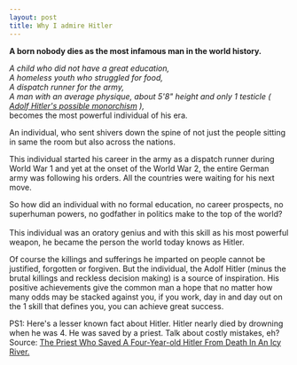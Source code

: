 ```yaml
---
layout: post
title: Why I admire Hitler
---
```


<b> A born nobody dies as the most infamous man in the world history. </b>

<i>
A child who did not have a great education, <br>
A homeless youth who struggled for food, <br>
A dispatch runner for the army, <br>
A man with an average physique, about 5'8" height and  only 1 testicle ( <a target="_blank" href="https://en.wikipedia.org/wiki/Adolf_Hitler%27s_possible_monorchism">Adolf Hitler's possible monorchism</a> ),
</i> <br>
becomes the most powerful individual of his era.

An individual, who sent shivers down the spine of not just the people sitting in same the room but also across the nations.

This individual started his career in the army as a dispatch runner during World War 1 and yet at the onset of the World War 2, the entire German army was following his orders. All the countries were waiting for his next move.

So how did an individual with no formal education, no career prospects, no superhuman powers, no godfather in politics make to the top of the world? <br> <br>
This individual was an oratory genius and with this skill as his most powerful weapon, he became the person the world today knows as Hitler.

Of course the killings and sufferings he imparted on people cannot be justified, forgotten or forgiven.
But the individual, the Adolf Hitler (minus the brutal killings and reckless decision making) is a source of inspiration.
His positive achievements give the common man a hope that no matter how many odds may be stacked against you, if you work, day in and day out on the 1 skill that defines you, you can achieve great success.

PS1: Here's a lesser known fact about Hitler. Hitler nearly died by drowning when he was 4. He was saved by a priest. Talk about costly mistakes, eh?
Source: <a target="_blank" href="http://www.warhistoryonline.com/war-articles/priest-saved-four-year-old-hitler-death-icy-river.html">The Priest Who Saved A Four-Year-old Hitler From Death In An Icy River.</a>
